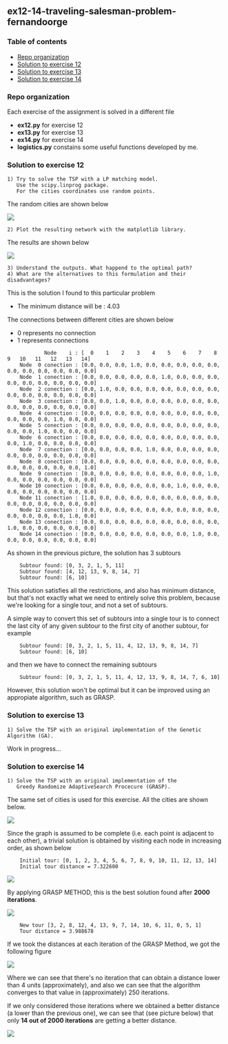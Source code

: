 ## ex12-14-traveling-salesman-problem-fernandoorge

### Table of contents
* [Repo organization](#repo-organization)
* [Solution to exercise 12](#solution-to-exercise-12)
* [Solution to exercise 13](#solution-to-exercise-13)
* [Solution to exercise 14](#solution-to-exercise-14)

### Repo organization

Each exercise of the assignment is solved in a different file
* **ex12.py** for exercise 12
* **ex13.py** for exercise 13
* **ex14.py** for exercise 14
* **logistics.py** constains some useful functions developed by me. 


### Solution to exercise 12
```
1) Try to solve the TSP with a LP matching model. 
   Use the scipy.linprog package. 
   For the cities coordinates use random points.
```

The random cities are shown below

![](ex12_tsp_cities.png)


```
2) Plot the resulting network with the matplotlib library.
```

The results are shown below

![](ex12_tsp_subtours.png)


```
3) Understand the outputs. What happend to the optimal path?
4) What are the alternatives to this formulation and their disadvantages?
```

This is the solution I found to this particular problem
* The minimum distance will be : 4.03 

The connections between different cities are shown below
* 0 represents no connection
* 1 represents connections

```
            Node    i : [  0    1    2    3    4    5    6    7    8    9   10   11   12   13   14]
    Node  0 conection : [0.0, 0.0, 0.0, 1.0, 0.0, 0.0, 0.0, 0.0, 0.0, 0.0, 0.0, 0.0, 0.0, 0.0, 0.0]
    Node  1 conection : [0.0, 0.0, 0.0, 0.0, 0.0, 1.0, 0.0, 0.0, 0.0, 0.0, 0.0, 0.0, 0.0, 0.0, 0.0]
    Node  2 conection : [0.0, 1.0, 0.0, 0.0, 0.0, 0.0, 0.0, 0.0, 0.0, 0.0, 0.0, 0.0, 0.0, 0.0, 0.0]
    Node  3 conection : [0.0, 0.0, 1.0, 0.0, 0.0, 0.0, 0.0, 0.0, 0.0, 0.0, 0.0, 0.0, 0.0, 0.0, 0.0]
    Node  4 conection : [0.0, 0.0, 0.0, 0.0, 0.0, 0.0, 0.0, 0.0, 0.0, 0.0, 0.0, 0.0, 1.0, 0.0, 0.0]
    Node  5 conection : [0.0, 0.0, 0.0, 0.0, 0.0, 0.0, 0.0, 0.0, 0.0, 0.0, 0.0, 1.0, 0.0, 0.0, 0.0]
    Node  6 conection : [0.0, 0.0, 0.0, 0.0, 0.0, 0.0, 0.0, 0.0, 0.0, 0.0, 1.0, 0.0, 0.0, 0.0, 0.0]
    Node  7 conection : [0.0, 0.0, 0.0, 0.0, 1.0, 0.0, 0.0, 0.0, 0.0, 0.0, 0.0, 0.0, 0.0, 0.0, 0.0]
    Node  8 conection : [0.0, 0.0, 0.0, 0.0, 0.0, 0.0, 0.0, 0.0, 0.0, 0.0, 0.0, 0.0, 0.0, 0.0, 1.0]
    Node  9 conection : [0.0, 0.0, 0.0, 0.0, 0.0, 0.0, 0.0, 0.0, 1.0, 0.0, 0.0, 0.0, 0.0, 0.0, 0.0]
    Node 10 conection : [0.0, 0.0, 0.0, 0.0, 0.0, 0.0, 1.0, 0.0, 0.0, 0.0, 0.0, 0.0, 0.0, 0.0, 0.0]
    Node 11 conection : [1.0, 0.0, 0.0, 0.0, 0.0, 0.0, 0.0, 0.0, 0.0, 0.0, 0.0, 0.0, 0.0, 0.0, 0.0]
    Node 12 conection : [0.0, 0.0, 0.0, 0.0, 0.0, 0.0, 0.0, 0.0, 0.0, 0.0, 0.0, 0.0, 0.0, 1.0, 0.0]
    Node 13 conection : [0.0, 0.0, 0.0, 0.0, 0.0, 0.0, 0.0, 0.0, 0.0, 1.0, 0.0, 0.0, 0.0, 0.0, 0.0]
    Node 14 conection : [0.0, 0.0, 0.0, 0.0, 0.0, 0.0, 0.0, 1.0, 0.0, 0.0, 0.0, 0.0, 0.0, 0.0, 0.0]
```

As shown in the previous picture, the solution has 3 subtours
```
    Subtour found: [0, 3, 2, 1, 5, 11]
    Subtour found: [4, 12, 13, 9, 8, 14, 7]
    Subtour found: [6, 10]
```

This solution satisfies all the restrictions, and also has minimum distance, but that's not exactly what we need to entirely solve this problem, because we're looking for a single tour, and not a set of subtours.

A simple way to convert this set of subtours into a single tour is to connect the last city of any given subtour to the first city of another subtour, for example
```
    Subtour found: [0, 3, 2, 1, 5, 11, 4, 12, 13, 9, 8, 14, 7]
    Subtour found: [6, 10]
```
and then we have to connect the remaining subtours
```
    Subtour found: [0, 3, 2, 1, 5, 11, 4, 12, 13, 9, 8, 14, 7, 6, 10]
```
However, this solution won't be optimal but it can be improved using an appropiate algorithm, such as GRASP.

### Solution to exercise 13
```
1) Solve the TSP with an original implementation of the Genetic Algorithm (GA).
```
Work in progress...

### Solution to exercise 14
```
1) Solve the TSP with an original implementation of the 
   Greedy Randomize AdaptiveSearch Procecure (GRASP).
```

The same set of cities is used for this exercise. All the cities are shown below.

![](ex14_tsp_cities.png)

Since the graph is assumed to be complete (i.e. each point is adjacent to each other), a trivial solution is obtained by visiting each node in increasing order, as shown below

```
    Initial tour: [0, 1, 2, 3, 4, 5, 6, 7, 8, 9, 10, 11, 12, 13, 14]
    Initial tour distance = 7.322600
```

![](ex14_tsp_initial.png)


By applying GRASP METHOD, this is the best solution found after **2000 iterations**.

![](ex14_tsp_best.png)

```
    New tour [3, 2, 8, 12, 4, 13, 9, 7, 14, 10, 6, 11, 0, 5, 1]
    Tour distance = 3.988678
``` 

If we took the distances at each iteration of the GRASP Method, we got the following figure

![](ex14_tsp_distances.png)

Where we can see that there's no iteration that can obtain a distance lower than 4 units (approximately), and also we can see that the algorithm converges to that value in (approximately) 250 iterations.

If we only considered those iterations where we obtained a better distance (a lower than the previous one), we can see that (see picture below) that only **14 out of 2000 iterations** are getting a better distance.

![](ex14_tsp_best_dists.png)
